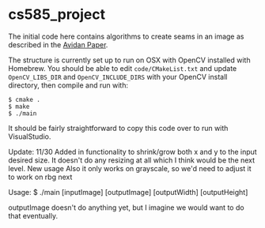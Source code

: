 # cs585_project

The initial code here contains algorithms to create seams in an image as described in the [Avidan Paper](http://www.cs.bu.edu/faculty/betke/cs585/restricted/papers/Avidan-SeamCarving-2007.pdf).

The structure is currently set up to run on OSX with OpenCV installed with Homebrew. You should be able to edit `code/CMakeList.txt` and update `OpenCV_LIBS_DIR` and `OpenCV_INCLUDE_DIRS` with your OpenCV install directory, then compile and run with:

    $ cmake .
    $ make
    $ ./main

It should be fairly straightforward to copy this code over to run with VisualStudio.

Update: 11/30
Added in functionality to shrink/grow both x and y to the input desired size. It doesn't do any resizing at all which I think would be the next level. New usage
Also it only works on grayscale, so we'd need to adjust it to work on rbg next

Usage:
$ ./main [inputImage] [outputImage] [outputWidth] [outputHeight]

outputImage doesn't do anything yet, but I imagine we would want to do that eventually. 


